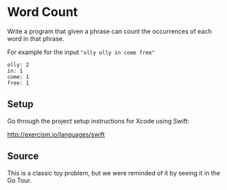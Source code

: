 # Word Count

Write a program that given a phrase can count the occurrences of each word in that phrase.

For example for the input `"olly olly in come free"`

```plain
olly: 2
in: 1
come: 1
free: 1
```


## Setup

Go through the project setup instructions for Xcode using Swift:

http://exercism.io/languages/swift

## Source

This is a classic toy problem, but we were reminded of it by seeing it in the Go Tour.
